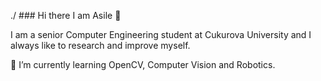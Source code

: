 ./ ### Hi there I am Asile 👋

I am a senior Computer Engineering student at Cukurova University and I always like to research and improve myself. 


🌱 I’m currently learning OpenCV, Computer Vision and Robotics.
<!--
Here are some ideas to get you started:

- 🔭 I’m currently working on ...

- 👯 I’m looking to collaborate on ...
- 🤔 I’m looking for help with ...
- 💬 Ask me about ...
- 📫 How to reach me: ...
- 😄 Pronouns: ...
- ⚡ Fun fact: ...
--!>
